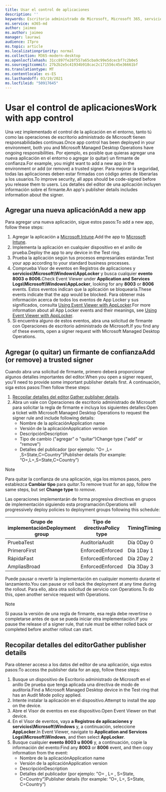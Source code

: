 ```yaml
---
title: Usar el control de aplicaciones
description: ''
keywords: Escritorio administrado de Microsoft, Microsoft 365, servicio, documentación
ms.service: m365-md
author: jaimeo
ms.author: jaimeo
manager: laurawi
audience: ITpro
ms.topic: article
ms.localizationpriority: normal
ms.collection: M365-modern-desktop
ms.openlocfilehash: 31cc897fe28f557a65cba9c99e5dcecbf7c2b0e5
ms.sourcegitcommit: 27b2b2e5c41934b918cac2c171556c45e36661bf
ms.translationtype: MT
ms.contentlocale: es-ES
ms.lasthandoff: 03/19/2021
ms.locfileid: "50917645"
---
```

# <a name="work-with-app-control"></a><span data-ttu-id="cae0c-103">Usar el control de aplicaciones</span><span class="sxs-lookup"><span data-stu-id="cae0c-103">Work with app control</span></span>

<span data-ttu-id="cae0c-104">Una vez implementado el control de la aplicación en el entorno, tanto tú como las operaciones de escritorio administrado de Microsoft tienen responsabilidades continuas.</span><span class="sxs-lookup"><span data-stu-id="cae0c-104">Once app control has been deployed in your environment, both you and Microsoft Managed Desktop Operations have ongoing responsibilities.</span></span> <span data-ttu-id="cae0c-105">Por ejemplo, es posible que quieras agregar una nueva aplicación en el entorno o agregar (o quitar) un firmante de confianza.</span><span class="sxs-lookup"><span data-stu-id="cae0c-105">For example, you might want to add a new app in the environment or add (or remove) a trusted signer.</span></span> <span data-ttu-id="cae0c-106">Para mejorar la seguridad, todas las aplicaciones deben estar firmadas con código antes de liberarlas a los usuarios.</span><span class="sxs-lookup"><span data-stu-id="cae0c-106">To improve security, all apps should be code-signed before you release them to users.</span></span> <span data-ttu-id="cae0c-107">Los detalles del editor de una aplicación incluyen información sobre el firmante.</span><span class="sxs-lookup"><span data-stu-id="cae0c-107">An app's publisher details includes information about the signer.</span></span>


## <a name="add-a-new-app"></a><span data-ttu-id="cae0c-108">Agregar una nueva aplicación</span><span class="sxs-lookup"><span data-stu-id="cae0c-108">Add a new app</span></span>

<span data-ttu-id="cae0c-109">Para agregar una nueva aplicación, sigue estos pasos:</span><span class="sxs-lookup"><span data-stu-id="cae0c-109">To add a new app, follow these steps:</span></span>

1. <span data-ttu-id="cae0c-110">Agregar la aplicación a [Microsoft Intune](/mem/intune/apps/apps-win32-app-management).</span><span class="sxs-lookup"><span data-stu-id="cae0c-110">Add the app to [Microsoft Intune](/mem/intune/apps/apps-win32-app-management).</span></span>
2. <span data-ttu-id="cae0c-111">Implementa la aplicación en cualquier dispositivo en el anillo de prueba.</span><span class="sxs-lookup"><span data-stu-id="cae0c-111">Deploy the app to any device in the Test ring.</span></span> 
3. <span data-ttu-id="cae0c-112">Prueba la aplicación según tus procesos empresariales estándar.</span><span class="sxs-lookup"><span data-stu-id="cae0c-112">Test your app according to your standard business processes.</span></span> 
4. <span data-ttu-id="cae0c-113">Comprueba Visor de eventos en Registros de aplicaciones y **servicios\Microsoft\Windows\AppLocker** y busca cualquier **evento 8003** **o 8006.**</span><span class="sxs-lookup"><span data-stu-id="cae0c-113">Check Event Viewer under **Application and Services Logs\Microsoft\Windows\AppLocker**, looking for any **8003** or **8006** events.</span></span> <span data-ttu-id="cae0c-114">Estos eventos indican que la aplicación se bloquearía.</span><span class="sxs-lookup"><span data-stu-id="cae0c-114">These events indicate that the app would be blocked.</span></span> <span data-ttu-id="cae0c-115">Para obtener más información acerca de todos los eventos de App Locker y sus significados, consulta [Using Event Viewer with AppLocker](/windows/security/threat-protection/windows-defender-application-control/applocker/using-event-viewer-with-applocker).</span><span class="sxs-lookup"><span data-stu-id="cae0c-115">For more information about all App Locker events and their meanings, see [Using Event Viewer with AppLocker](/windows/security/threat-protection/windows-defender-application-control/applocker/using-event-viewer-with-applocker).</span></span>
5. <span data-ttu-id="cae0c-116">Si encuentra alguno de estos eventos, abra una solicitud de firmante con Operaciones de escritorio administrado de Microsoft.</span><span class="sxs-lookup"><span data-stu-id="cae0c-116">If you find any of these events, open a signer request with Microsoft Managed Desktop Operations.</span></span>

## <a name="add-or-remove-a-trusted-signer"></a><span data-ttu-id="cae0c-117">Agregar (o quitar) un firmante de confianza</span><span class="sxs-lookup"><span data-stu-id="cae0c-117">Add (or remove) a trusted signer</span></span>

<span data-ttu-id="cae0c-118">Cuando abra una solicitud de firmante, primero deberá proporcionar algunos detalles importantes del editor.</span><span class="sxs-lookup"><span data-stu-id="cae0c-118">When you open a signer request, you'll need to provide some important publisher details first.</span></span> <span data-ttu-id="cae0c-119">A continuación, siga estos pasos:</span><span class="sxs-lookup"><span data-stu-id="cae0c-119">Then follow these steps:</span></span>

1. <span data-ttu-id="cae0c-120">[Recopilar detalles del editor](#gather-publisher-details).</span><span class="sxs-lookup"><span data-stu-id="cae0c-120">[Gather publisher details](#gather-publisher-details).</span></span>
2. <span data-ttu-id="cae0c-121">Abra un vale con Operaciones de escritorio administrado de Microsoft para solicitar la regla de firmante e incluya los siguientes detalles:</span><span class="sxs-lookup"><span data-stu-id="cae0c-121">Open a ticket with Microsoft Managed Desktop Operations to request the signer rule and include following details:</span></span>  
    - <span data-ttu-id="cae0c-122">Nombre de la aplicación</span><span class="sxs-lookup"><span data-stu-id="cae0c-122">Application name</span></span> 
    - <span data-ttu-id="cae0c-123">Versión de la aplicación</span><span class="sxs-lookup"><span data-stu-id="cae0c-123">Application version</span></span> 
    - <span data-ttu-id="cae0c-124">Descripción</span><span class="sxs-lookup"><span data-stu-id="cae0c-124">Description</span></span> 
    - <span data-ttu-id="cae0c-125">Tipo de cambio ("agregar" o "quitar")</span><span class="sxs-lookup"><span data-stu-id="cae0c-125">Change type ("add" or "remove")</span></span>  
    - <span data-ttu-id="cae0c-126">Detalles del publicador (por ejemplo: "O= <publisher name> ,L= <location> ,S=State,C=Country")</span><span class="sxs-lookup"><span data-stu-id="cae0c-126">Publisher details (for example: “O=<publisher name>,L=<location>,S=State,C=Country”)</span></span> 

> [!NOTE]
> <span data-ttu-id="cae0c-127">Para quitar la confianza de una aplicación, siga los mismos pasos, pero establezca **Cambiar tipo** para *quitar*.</span><span class="sxs-lookup"><span data-stu-id="cae0c-127">To remove trust for an app, follow the same steps, but set **Change type** to *remove*.</span></span>

<span data-ttu-id="cae0c-128">Las operaciones implementarán de forma progresiva directivas en grupos de implementación siguiendo esta programación:</span><span class="sxs-lookup"><span data-stu-id="cae0c-128">Operations will progressively deploy policies to deployment groups following this schedule:</span></span>


|<span data-ttu-id="cae0c-129">Grupo de implementación</span><span class="sxs-lookup"><span data-stu-id="cae0c-129">Deployment group</span></span>  |<span data-ttu-id="cae0c-130">Tipo de directiva</span><span class="sxs-lookup"><span data-stu-id="cae0c-130">Policy type</span></span>  |<span data-ttu-id="cae0c-131">Timing</span><span class="sxs-lookup"><span data-stu-id="cae0c-131">Timing</span></span>  |
|---------|---------|---------|
|<span data-ttu-id="cae0c-132">Prueba</span><span class="sxs-lookup"><span data-stu-id="cae0c-132">Test</span></span>     |  <span data-ttu-id="cae0c-133">Auditoría</span><span class="sxs-lookup"><span data-stu-id="cae0c-133">Audit</span></span>       |  <span data-ttu-id="cae0c-134">Día 0</span><span class="sxs-lookup"><span data-stu-id="cae0c-134">Day 0</span></span>       |
|<span data-ttu-id="cae0c-135">Primero</span><span class="sxs-lookup"><span data-stu-id="cae0c-135">First</span></span>     | <span data-ttu-id="cae0c-136">Enforced</span><span class="sxs-lookup"><span data-stu-id="cae0c-136">Enforced</span></span>        | <span data-ttu-id="cae0c-137">Día 1</span><span class="sxs-lookup"><span data-stu-id="cae0c-137">Day 1</span></span>        |
|<span data-ttu-id="cae0c-138">Rápida</span><span class="sxs-lookup"><span data-stu-id="cae0c-138">Fast</span></span>     | <span data-ttu-id="cae0c-139">Enforced</span><span class="sxs-lookup"><span data-stu-id="cae0c-139">Enforced</span></span>        |  <span data-ttu-id="cae0c-140">Día 2</span><span class="sxs-lookup"><span data-stu-id="cae0c-140">Day 2</span></span>       |
|<span data-ttu-id="cae0c-141">Amplias</span><span class="sxs-lookup"><span data-stu-id="cae0c-141">Broad</span></span>     | <span data-ttu-id="cae0c-142">Enforced</span><span class="sxs-lookup"><span data-stu-id="cae0c-142">Enforced</span></span>        |  <span data-ttu-id="cae0c-143">Día 3</span><span class="sxs-lookup"><span data-stu-id="cae0c-143">Day 3</span></span>       |


<span data-ttu-id="cae0c-144">Puede pausar o revertir la implementación en cualquier momento durante el lanzamiento.</span><span class="sxs-lookup"><span data-stu-id="cae0c-144">You can pause or roll back the deployment at any time during the rollout.</span></span> <span data-ttu-id="cae0c-145">Para ello, abra otra solicitud de servicio con Operations.</span><span class="sxs-lookup"><span data-stu-id="cae0c-145">To do this, open another service request with Operations.</span></span>

> [!NOTE]
> <span data-ttu-id="cae0c-146">Si pausa la versión de una regla de firmante, esa regla debe revertirse o completarse antes de que se pueda iniciar otra implementación.</span><span class="sxs-lookup"><span data-stu-id="cae0c-146">If you pause the release of a signer rule, that rule must be either rolled back or completed before another rollout can start.</span></span>

## <a name="gather-publisher-details"></a><span data-ttu-id="cae0c-147">Recopilar detalles del editor</span><span class="sxs-lookup"><span data-stu-id="cae0c-147">Gather publisher details</span></span>

<span data-ttu-id="cae0c-148">Para obtener acceso a los datos del editor de una aplicación, siga estos pasos:</span><span class="sxs-lookup"><span data-stu-id="cae0c-148">To access the publisher data for an app, follow these steps:</span></span>

1. <span data-ttu-id="cae0c-149">Busque un dispositivo de Escritorio administrado de Microsoft en el anillo De prueba que tenga aplicada una directiva de modo de auditoría.</span><span class="sxs-lookup"><span data-stu-id="cae0c-149">Find a Microsoft Managed Desktop device in the Test ring that has an Audit Mode policy applied.</span></span> 
2. <span data-ttu-id="cae0c-150">Intente instalar la aplicación en el dispositivo.</span><span class="sxs-lookup"><span data-stu-id="cae0c-150">Attempt to install the app on the device.</span></span>
3. <span data-ttu-id="cae0c-151">Abre el Visor de eventos en ese dispositivo.</span><span class="sxs-lookup"><span data-stu-id="cae0c-151">Open Event Viewer on that device.</span></span> 
4. <span data-ttu-id="cae0c-152">En el Visor de eventos, vaya **a Registros de aplicaciones y servicios\Microsoft\Windows** y, a continuación, seleccione **AppLocker**.</span><span class="sxs-lookup"><span data-stu-id="cae0c-152">In Event Viewer, navigate to **Application and Services Logs\Microsoft\Windows**, and then select **AppLocker**.</span></span> 
5. <span data-ttu-id="cae0c-153">Busque cualquier **evento 8003** **u 8006** y, a continuación, copie la información del evento:</span><span class="sxs-lookup"><span data-stu-id="cae0c-153">Find any **8003** or **8006** event, and then copy information from the event:</span></span> 
    - <span data-ttu-id="cae0c-154">Nombre de la aplicación</span><span class="sxs-lookup"><span data-stu-id="cae0c-154">Application name</span></span> 
    - <span data-ttu-id="cae0c-155">Versión de la aplicación</span><span class="sxs-lookup"><span data-stu-id="cae0c-155">Application version</span></span> 
    - <span data-ttu-id="cae0c-156">Descripción</span><span class="sxs-lookup"><span data-stu-id="cae0c-156">Description</span></span> 
    - <span data-ttu-id="cae0c-157">Detalles del publicador (por ejemplo: "O= <publisher name> , L= <location> , S=State, C=Country")</span><span class="sxs-lookup"><span data-stu-id="cae0c-157">Publisher details (for example: “O=<publisher name>, L=<location>, S=State, C=Country”)</span></span>